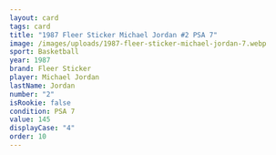 ```yaml
---
layout: card
tags: card
title: "1987 Fleer Sticker Michael Jordan #2 PSA 7"
image: /images/uploads/1987-fleer-sticker-michael-jordan-7.webp
sport: Basketball
year: 1987
brand: Fleer Sticker
player: Michael Jordan
lastName: Jordan
number: "2"
isRookie: false
condition: PSA 7
value: 145
displayCase: "4"
order: 10
---
```

